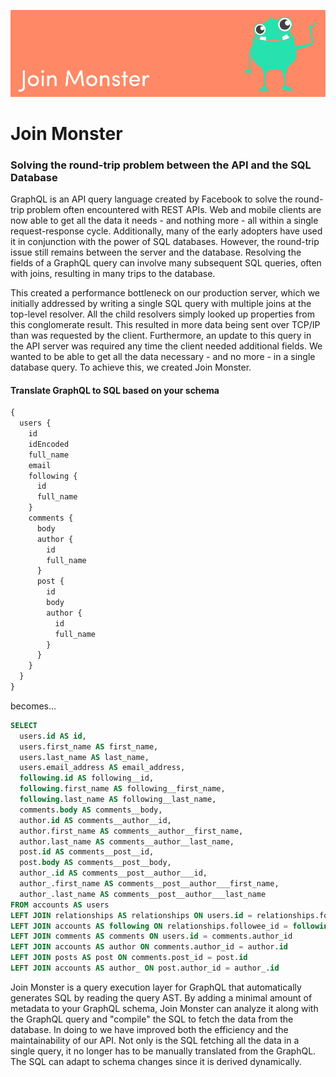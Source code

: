 ![join-monster](./join_monster.png)

# Join Monster

### Solving the round-trip problem between the API and the SQL Database

GraphQL is an API query language created by Facebook to solve the round-trip problem often encountered with REST APIs. Web and mobile clients are now able to get all the data it needs - and nothing more - all within a single request-response cycle. Additionally, many of the early adopters have used it in conjunction with the power of SQL databases. However, the round-trip issue still remains between the server and the database. Resolving the fields of a GraphQL query can involve many subsequent SQL queries, often with joins, resulting in many trips to the database.

This created a performance bottleneck on our production server, which we initially addressed by writing a single SQL query with multiple joins at the top-level resolver. All the child resolvers simply looked up properties from this conglomerate result. This resulted in more data being sent over TCP/IP than was requested by the client. Furthermore, an update to this query in the API server was required any time the client needed additional fields. We wanted to be able to get all the data necessary - and no more - in a single database query. To achieve this, we created Join Monster.

#### Translate GraphQL to SQL based on your schema
```graphql
{
  users {
    id
    idEncoded
    full_name
    email
    following {
      id
      full_name
    }
    comments {
      body
      author {
        id
        full_name
      }
      post {
        id
        body
        author {
          id
          full_name
        }
      }
    }
  }
}
```

becomes...

```sql
SELECT
  users.id AS id,
  users.first_name AS first_name,
  users.last_name AS last_name,
  users.email_address AS email_address,
  following.id AS following__id,
  following.first_name AS following__first_name,
  following.last_name AS following__last_name,
  comments.body AS comments__body,
  author.id AS comments__author__id,
  author.first_name AS comments__author__first_name,
  author.last_name AS comments__author__last_name,
  post.id AS comments__post__id,
  post.body AS comments__post__body,
  author_.id AS comments__post__author___id,
  author_.first_name AS comments__post__author___first_name,
  author_.last_name AS comments__post__author___last_name
FROM accounts AS users
LEFT JOIN relationships AS relationships ON users.id = relationships.follower_id
LEFT JOIN accounts AS following ON relationships.followee_id = following.id
LEFT JOIN comments AS comments ON users.id = comments.author_id
LEFT JOIN accounts AS author ON comments.author_id = author.id
LEFT JOIN posts AS post ON comments.post_id = post.id
LEFT JOIN accounts AS author_ ON post.author_id = author_.id
```

Join Monster is a query execution layer for GraphQL that automatically generates SQL by reading the query AST. By adding a minimal amount of metadata to your GraphQL schema, Join Monster can analyze it along with the GraphQL query and "compile" the SQL to fetch the data from the database. In doing to we have improved both the efficiency and the maintainability of our API. Not only is the SQL fetching all the data in a single query, it no longer has to be manually translated from the GraphQL. The SQL can adapt to schema changes since it is derived dynamically.
